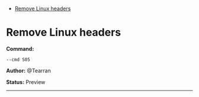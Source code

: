 - [Remove Linux headers](#s05)

<a id="s05" style="display:none;"></a>
# Remove Linux headers
**Command:** 
~~~
--cmd S05
~~~

**Author:** @Tearran

**Status:** Preview



***


